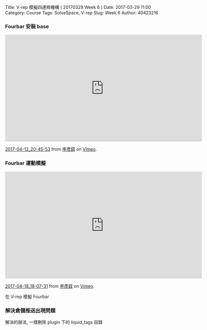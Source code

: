 Title: V-rep 模擬四連桿機構 ( 20170329 Week 6 )
Date: 2017-03-29 11:00
Category: Course
Tags: SolveSpace, V-rep
Slug: Week 6
Author: 40423216

<h3>Fourbar 安裝 base</h3>
<iframe src="https://player.vimeo.com/video/213078809" width="640" height="347" frameborder="0" webkitallowfullscreen mozallowfullscreen allowfullscreen></iframe>
<p><a href="https://vimeo.com/213078809">2017-04-12_20-45-53</a> from <a href="https://vimeo.com/user47853073">李彥錞</a> on <a href="https://vimeo.com">Vimeo</a>.</p>

<h3>Fourbar 運動模擬</h3>
<iframe src="https://player.vimeo.com/video/213647515" width="640" height="347" frameborder="0" webkitallowfullscreen mozallowfullscreen allowfullscreen></iframe>
<p><a href="https://vimeo.com/213647515">2017-04-18_18-07-31</a> from <a href="https://vimeo.com/user47853073">李彥錞</a> on <a href="https://vimeo.com">Vimeo</a>.</p>
<p>在 V-rep 模擬 Fourbar</p>

<h3>解決倉儲推送出現問題</h3>

<p>解決的辦法, 一樣刪除 plugin 下的 liquid_tags 目錄</p>